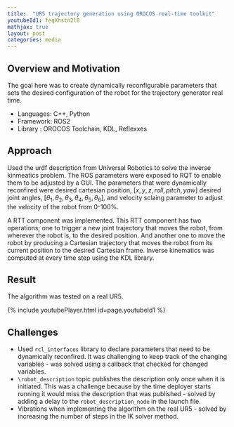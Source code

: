 ```yaml
---
title:  "UR5 trajectory generation using OROCOS real-time toolkit"
youtubeId1: feqXhstn2l8
mathjax: true
layout: post
categories: media
---
```


## Overview and Motivation

The goal here was to create dynamically reconfigurable parameters that sets the desired configuration of the robot for the trajectory generator real time.

- Languages: C++, Python
- Framework: ROS2 
- Library  : OROCOS Toolchain, KDL, Reflexxes  

## Approach

Used the urdf description from Universal Robotics to solve the inverse kinmeatics problem. The ROS parameters were exposed to RQT to enable them to be adjusted by a GUI. The parameters that were dynamically reconfired were desired cartesian position, $[x, y, z, roll, pitch, yaw]$ desired joint angles, $[\theta_{1}, \theta_{2}, \theta_{3}, \theta_{4}, \theta_{5}, \theta_{6}]$, and velocity sclaing parameter to adjust the velocity of the robot from 0-100%.    

A RTT component was implemented. This RTT component has two operations; one to trigger a new joint
trajectory that moves the robot, from wherever the robot is, to the desired position.
And another one to move the robot by producing a Cartesian trajectory that moves the
robot from its current position to the desired Cartesian frame. Inverse kinematics was computed at every time step using the KDL library.

## Result

The algorithm was tested on a real UR5.

{% include youtubePlayer.html id=page.youtubeId1 %}

## Challenges
- Used `rcl_interfaces` library to declare parameters that need to be dynamically reconfired. It was challenging to keep track of the changing variables - was solved using a callback that checked for changed variables.
- `\robot_description` topic publishes the description only once when it is initiated. This was a challenge because by the time deployer starts running it would miss the description that was published - solved by adding a delay to the `robot_description_node` in the launch file. 
- Vibrations when implementing the algorithm on the real UR5 - solved by increasing the number of steps in the IK solver method.  
